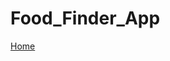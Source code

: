 # Food_Finder_App
[Home](https://github.com/15pa1a0549/Food_Finder_App/blob/main/images/img1.png?raw=true )
